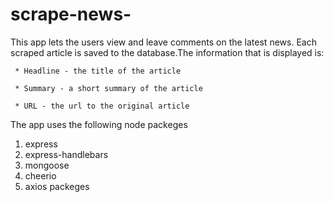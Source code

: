 # scrape-news-
This app lets the users view and leave comments on the latest news. Each scraped article is saved to the database.The information that is displayed is:

     * Headline - the title of the article

     * Summary - a short summary of the article

     * URL - the url to the original article

The app uses the following node packeges
   1. express
   2. express-handlebars
   3. mongoose
   4. cheerio
   5. axios packeges

   